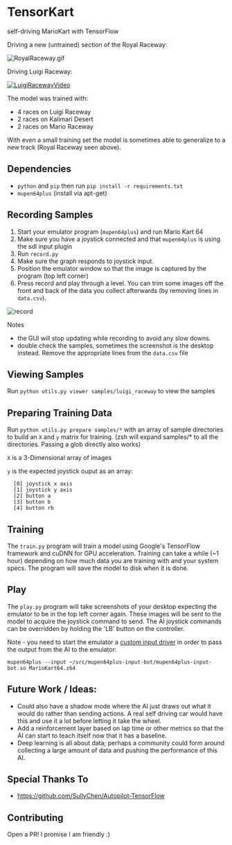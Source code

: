 TensorKart
==========

self-driving MarioKart with TensorFlow

Driving a new (untrained) section of the Royal Raceway:

![RoyalRaceway.gif](https://media.giphy.com/media/1435VvCosVezQY/giphy.gif)

Driving Luigi Raceway:

[![LuigiRacewayVideo](/screenshots/luigi_raceway.png?raw=true)](https://youtu.be/vrccd3yeXnc)

The model was trained with:
* 4 races on Luigi Raceway
* 2 races on Kalimari Desert
* 2 races on Mario Raceway

With even a small training set the model is sometimes able to generalize to a new track (Royal Raceway seen above).


Dependencies
------------
* `python` and `pip` then run `pip install -r requirements.txt`
* `mupen64plus` (install via apt-get)


Recording Samples
-----------------
1. Start your emulator program (`mupen64plus`) and run Mario Kart 64
2. Make sure you have a joystick connected and that `mupen64plus` is using the sdl input plugin
3. Run `record.py`
4. Make sure the graph responds to joystick input.
5. Position the emulator window so that the image is captured by the program (top left corner)
6. Press record and play through a level. You can trim some images off the front and back of the data you collect afterwards (by removing lines in `data.csv`).

![record](/screenshots/record_setup.png?raw=true)

Notes
- the GUI will stop updating while recording to avoid any slow downs.
- double check the samples, sometimes the screenshot is the desktop instead. Remove the appropriate lines from the `data.csv` file


Viewing Samples
---------------
Run `python utils.py viewer samples/luigi_raceway` to view the samples


Preparing Training Data
-----------------------
Run `python utils.py prepare samples/*` with an array of sample directories to build an `X` and `y` matrix for training. (zsh will expand samples/* to all the directories. Passing a glob directly also works)

`X` is a 3-Dimensional array of images

`y` is the expected joystick ouput as an array:

```
  [0] joystick x axis
  [1] joystick y axis
  [2] button a
  [3] button b
  [4] button rb
```


Training
--------
The `train.py` program will train a model using Google's TensorFlow framework and cuDNN for GPU acceleration. Training can take a while (~1 hour) depending on how much data you are training with and your system specs. The program will save the model to disk when it is done.


Play
----
The `play.py` program will take screenshots of your desktop expecting the emulator to be in the top left corner again. These images will be sent to the model to acquire the joystick command to send. The AI joystick commands can be overridden by holding the 'LB' button on the controller.

Note - you need to start the emulator a [custom input driver](https://github.com/kevinhughes27/mupen64plus-input-bot) in order to pass the output from the AI to the emulator:

```
mupen64plus --input ~/src/mupen64plus-input-bot/mupen64plus-input-bot.so MarioKart64.z64
```


Future Work / Ideas:
--------------------
* Could also have a shadow mode where the AI just draws out what it would do rather than sending actions. A real self driving car would have this and use it a lot before letting it take the wheel.
* Add a reinforcement layer based on lap time or other metrics so that the AI can start to teach itself now that it has a baseline.
* Deep learning is all about data; perhaps a community could form around collecting a large amount of data and pushing the performance of this AI.


Special Thanks To
-----------------
* https://github.com/SullyChen/Autopilot-TensorFlow


Contributing
------------
Open a PR! I promise I am friendly :)
